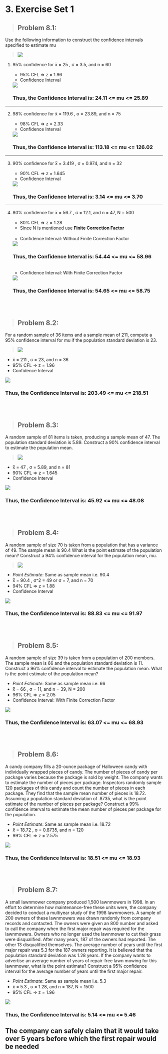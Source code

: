 # 3. Exercise Set 1

> ## Problem 8.1: 
Use the following information to construct the confidence intervals specified to estimate mu
>
> <img src="https://chart.apis.google.com/chart?cht=tx&chl=%5Cbar%7Bx%7D%20-%20z*%20%5Csigma%2F%5Csqrt%7Bn%7D%20%5Cle%20%20%5Cmu%20%20%5Cle%20%5Cbar%7Bx%7D%20%2B%20z*%20%5Csigma%2F%5Csqrt%7Bn%7D">

1. 95% confidence for x̅ = 25 , σ = 3.5, and n = 60
	- 95% CFL => z = 1.96
	- Confidence Interval
	<img src="https://chart.apis.google.com/chart?cht=tx&chl=25%20-%201.645%20*%203.5%2F%5Csqrt%7B60%7D%20%5Cle%20%20%5Cmu%20%20%5Cle%2025%20%2B%201.645%20*%203.5%2F%5Csqrt%7B60%7D">
	
	### Thus, the __Confidence Interval__ is: 24.11 <= mu <= 25.89

<hr>

2. 98% confidence for x̅ = 119.6 , σ = 23.89, and n = 75
	- 98% CFL => z = 2.33
	- Confidence Interval
	<img src="https://chart.apis.google.com/chart?cht=tx&chl=119.6%20-%202.33%20*%2023.89%2F%5Csqrt%7B75%7D%20%0A%5Cle%0A%5Cmu%0A%5Cle%20%0A119.6%20-%202.33%20*%2023.89%2F%5Csqrt%7B75%7D%20">
	
	### Thus, the __Confidence Interval__ is: 113.18 <= mu <= 126.02

<hr>

3. 90% confidence for x̅ = 3.419 , σ = 0.974, and n = 32
	- 90% CFL => z = 1.645
	- Confidence Interval
	<img src="https://chart.apis.google.com/chart?cht=tx&chl=3.419%20-%201.645%20*%200.974%2F%5Csqrt%7B32%7D%20%0A%5Cle%0A%5Cmu%0A%5Cle%20%0A3.419%20%2B%201.645%20*%200.974%2F%5Csqrt%7B32%7D%20">
	
	### Thus, the __Confidence Interval__ is: 3.14 <= mu <= 3.70

<hr>

4. 80% confidence for x̅ = 56.7 , σ = 12.1, and n = 47, N = 500
	- 80% CFL => z = 1.28
	- Since N is mentioned use __Finite Correction Factor__
	
	<br>
	
	- Confidence Interval: Without Finite Correction Factor
	<img src="https://chart.apis.google.com/chart?cht=tx&chl=56.7%20-%201.28%20*%2012.1%2F%5Csqrt%7B47%7D%20%0A%5Cle%0A%5Cmu%0A%5Cle%20%0A56.7%20%2B%201.28%20*%2012.1%2F%5Csqrt%7B47%7D%20">
	
	### Thus, the __Confidence Interval__ is: 54.44 <= mu <= 58.96

	<br>
	
	- Confidence Interval: With Finite Correction Factor
	<img src="https://chart.apis.google.com/chart?cht=tx&chl=56.7%20-%201.28%20*%2012.1%2F%5Csqrt%7B47%7D%20*%20%5Csqrt%7B(500-47)%2F(500-1)%7D%0A%5Cle%0A%5Cmu%0A%5Cle%20%0A56.7%20%2B%201.28%20*%2012.1%2F%5Csqrt%7B47%7D%20*%20%5Csqrt%7B(500-47)%2F(500-1)%7D">
	
	### Thus, the __Confidence Interval__ is: 54.65 <= mu <= 58.75

<br>
<br>

> ## Problem 8.2: 
For a random sample of 36 items and a sample mean of 211, compute a 95% confidence interval for mu if the population standard deviation is 23.
>
> <img src="https://chart.apis.google.com/chart?cht=tx&chl=%5Cbar%7Bx%7D%20-%20z*%20%5Csigma%2F%5Csqrt%7Bn%7D%20%5Cle%20%20%5Cmu%20%20%5Cle%20%5Cbar%7Bx%7D%20%2B%20z*%20%5Csigma%2F%5Csqrt%7Bn%7D">
- x̅ = 211 , σ = 23, and n = 36
- 95% CFL => z = 1.96
- Confidence Interval
<img src="https://chart.apis.google.com/chart?cht=tx&chl=211%20-%201.96%20*%2023%2F%5Csqrt%7B36%7D%20%0A%5Cle%0A%5Cmu%0A%5Cle%20%0A211%20%2B%201.96%20*%2023%2F%5Csqrt%7B36%7D%20">

### Thus, the __Confidence Interval__ is: 203.49 <= mu <= 218.51

<br>
<br>

> ## Problem 8.3: 
A random sample of 81 items is taken, producing a sample mean of 47. The population standard deviation is 5.89. Construct a 90% confidence interval to estimate the population mean.
>
> <img src="https://chart.apis.google.com/chart?cht=tx&chl=%5Cbar%7Bx%7D%20-%20z*%20%5Csigma%2F%5Csqrt%7Bn%7D%20%5Cle%20%20%5Cmu%20%20%5Cle%20%5Cbar%7Bx%7D%20%2B%20z*%20%5Csigma%2F%5Csqrt%7Bn%7D">
- x̅ = 47 , σ = 5.89, and n = 81
- 90% CFL => z = 1.645
- Confidence Interval
<img src="https://chart.apis.google.com/chart?cht=tx&chl=47%20-%201.645%20*%205.89%2F%5Csqrt%7B81%7D%20%0A%5Cle%0A%5Cmu%0A%5Cle%20%0A47%20%2B%201.645%20*%205.89%2F%5Csqrt%7B81%7D%20%20">

### Thus, the __Confidence Interval__ is: 45.92	<=	mu	<=	48.08

<br>
<br>

> ## Problem 8.4: 
A random sample of size 70 is taken from a population that has a variance of 49. The sample mean is 90.4 What is the point estimate of the population mean? Construct a 94% confidence interval for the population mean, mu.
>
> <img src="https://chart.apis.google.com/chart?cht=tx&chl=%5Cbar%7Bx%7D%20-%20z*%20%5Csigma%2F%5Csqrt%7Bn%7D%20%5Cle%20%20%5Cmu%20%20%5Cle%20%5Cbar%7Bx%7D%20%2B%20z*%20%5Csigma%2F%5Csqrt%7Bn%7D">
- *Point Estimate*: Same as sample mean i.e. 90.4
- x̅ = 90.4 , σ^2 = 49 or σ = 7, and n = 70
- 94% CFL => z = 1.88
- Confidence Interval
<img src="https://chart.apis.google.com/chart?cht=tx&chl=90.4%20-%201.88%20*%207%2F%5Csqrt%7B70%7D%20%0A%5Cle%0A%5Cmu%0A%5Cle%20%0A90.4%20%2B%201.88%20*%207%2F%5Csqrt%7B70%7D%20">

### Thus, the __Confidence Interval__ is: 88.83	<=	mu	<=	91.97

<br>
<br>

> ## Problem 8.5: 
A random sample of size 39 is taken from a population of 200 members. The sample mean is 66 and the population standard deviation is 11. Construct a 96% confidence interval to estimate the population mean. What is the point estimate of the population mean?
>
- *Point Estimate*: Same as sample mean i.e. 66
- x̅ = 66 , σ = 11, and n = 39, N = 200
- 96% CFL => z = 2.05
- Confidence Interval: With Finite Correction Factor
<img src="https://chart.apis.google.com/chart?cht=tx&chl=66%20-%202.05%20*%2011%2F%5Csqrt%7B39%7D%20*%20%5Csqrt%7B(200-39)%2F(200-1)%7D%20%0A%5Cle%0A%5Cmu%0A%5Cle%20%0A66%20%2B%202.05%20*%2011%2F%5Csqrt%7B39%7D%20*%20%5Csqrt%7B(200-39)%2F(200-1)%7D%20">

### Thus, the __Confidence Interval__ is: 63.07	<=	mu	<=	68.93

<br>
<br>

> ## Problem 8.6: 
A candy company fills a 20-ounce package of Halloween candy with individually wrapped pieces of candy. The number of pieces of candy per package varies because the package is sold by weight. The company wants to estimate the number of pieces per package. Inspectors randomly sample 120 packages of this candy and count the number of pieces in each package. They find that the sample mean number of pieces is 18.72. Assuming a population standard deviation of .8735, what is the point estimate of the number of pieces per package? Construct a 99% confidence interval to estimate the mean number of pieces per package for the population.
>
- *Point Estimate*: Same as sample mean i.e. 18.72
- x̅ = 18.72 , σ = 0.8735, and n = 120
- 99% CFL => z = 2.575
<img src="https://chart.apis.google.com/chart?cht=tx&chl=18.72%20-%202.575%20*%200.8735%2F%5Csqrt%7B120%7D%20%0A%5Cle%0A%5Cmu%0A%5Cle%20%0A18.72%20%2B%202.575%20*%200.8735%2F%5Csqrt%7B120%7D%20">

### Thus, the __Confidence Interval__ is: 18.51	<=	mu	<=	18.93


<br>
<br>

> ## Problem 8.7: 
A small lawnmower company produced 1,500 lawnmowers in 1998. In an effort to determine how maintenance-free these units were, the company decided to conduct a multiyear study of the 1998 lawnmowers. A sample of 200 owners of these lawnmowers was drawn randomly from company records and contacted. The owners were given an 800 number and asked to call the company when the first major repair was required for the lawnmowers. Owners who no longer used the lawnmower to cut their grass were disqualified. After many years, 187 of the owners had reported. The other 13 disqualified themselves. The average number of years until the first major repair was 5.3 for the 187 owners reporting. It is believed that the population standard deviation was 1.28 years. If the company wants to advertise an average number of years of repair-free lawn mowing for this lawnmower, what is the point estimate? Construct a 95% confidence interval for the average number of years until the first major repair.
>
- *Point Estimate*: Same as sample mean i.e. 5.3
- x̅ = 5.3 , σ = 1.28, and n = 187, N = 1500
- 95% CFL => z = 1.96
<img src="https://chart.apis.google.com/chart?cht=tx&chl=5.3%20-%201.96%20*%201.28%2F%5Csqrt%7B187%7D%20*%20%5Csqrt%7B(1500-187)%2F(1500-1)%7D%20%0A%5Cle%0A%5Cmu%0A%5Cle%20%0A5.3%20%2B%201.96%20*%201.28%2F%5Csqrt%7B187%7D%20*%20%5Csqrt%7B(1500-187)%2F(1500-1)%7D%20">

### Thus, the __Confidence Interval__ is: 5.14	<=	mu	<=	5.46
## The company can safely claim that it would take over 5 years before which the first repair would be needed